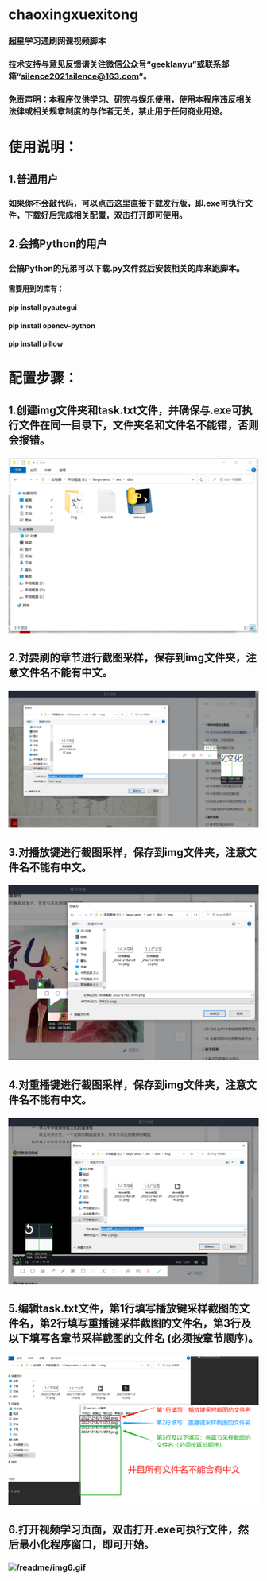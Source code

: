# chaoxingxuexitong
### 超星学习通刷网课视频脚本
### 技术支持与意见反馈请关注微信公众号“geeklanyu”或联系邮箱“silence2021silence@163.com”。
### 免责声明：本程序仅供学习、研究与娱乐使用，使用本程序违反相关法律或相关规章制度的与作者无关，禁止用于任何商业用途。

# 使用说明：
## 1.普通用户
### 如果你不会敲代码，可以[点击这里](https://www.aliyundrive.com/s/aTTsdGR3pUr)直接下载发行版，即.exe可执行文件，下载好后完成相关配置，双击打开即可使用。
## 2.会搞Python的用户
### 会搞Python的兄弟可以下载.py文件然后安装相关的库来跑脚本。
#### 需要用到的库有：
#### pip install pyautogui
#### pip install opencv-python
#### pip install pillow

# 配置步骤：
## 1.创建img文件夹和task.txt文件，并确保与.exe可执行文件在同一目录下，文件夹名和文件名不能错，否则会报错。
### ![/readme/img1.png](/readme/img1.png)
## 2.对要刷的章节进行截图采样，保存到img文件夹，注意文件名不能有中文。
### ![/readme/img2.png](/readme/img2.png)
## 3.对播放键进行截图采样，保存到img文件夹，注意文件名不能有中文。
### ![/readme/img3.png](/readme/img3.png)
## 4.对重播键进行截图采样，保存到img文件夹，注意文件名不能有中文。
### ![/readme/img4.png](/readme/img4.png)
## 5.编辑task.txt文件，第1行填写播放键采样截图的文件名，第2行填写重播键采样截图的文件名，第3行及以下填写各章节采样截图的文件名 (必须按章节顺序)。
### ![/readme/img5.png](/readme/img5.png)
## 6.打开视频学习页面，双击打开.exe可执行文件，然后最小化程序窗口，即可开始。
### ![/readme/img6.gif](/readme/img6.gif)
